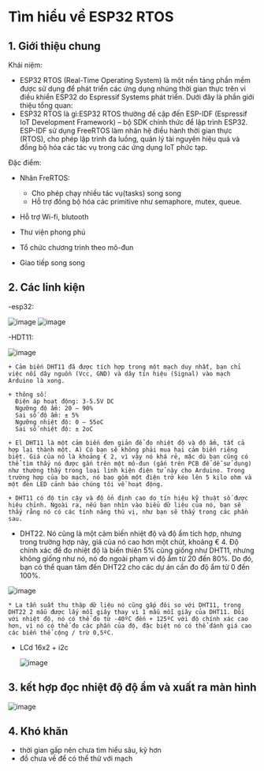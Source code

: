 # Tìm hiểu về ESP32 RTOS
## 1. Giới thiệu chung

Khái niệm:
  - ESP32 RTOS (Real-Time Operating System) là một nền tảng phần mềm được sử dụng để phát triển các ứng dụng nhúng thời gian thực trên vi điều khiển ESP32 do Espressif Systems phát triển. Dưới đây là phần giới thiệu tổng quan:
  - ESP32 RTOS là gì:ESP32 RTOS thường đề cập đến ESP-IDF (Espressif IoT Development Framework) – bộ SDK chính thức để lập trình ESP32. ESP-IDF sử dụng FreeRTOS làm nhân hệ điều hành thời gian thực (RTOS), cho phép lập trình đa luồng, quản lý tài nguyên hiệu quả và đồng bộ hóa các tác vụ trong các ứng dụng IoT phức tạp.

Đặc điểm:
 
  - Nhân FreRTOS: 
    + Cho phép chạy nhiều tác vụ(tasks) song song
    + Hỗ trợ đồng bộ hóa các primitive như semaphore, mutex, queue.
  
  - Hỗ trợ Wi-fi, blutooth
  
  - Thư viện phong phú
  
  - Tổ chức chương trình theo mô-đun
  
  - Giao tiếp song song

## 2. Các linh kiện
  -esp32: 
  
  ![image](https://github.com/user-attachments/assets/d682cb36-d40f-402d-8548-9a60e64455fb)
  ![image](https://github.com/user-attachments/assets/17ccece8-9c49-41ff-88da-88c304068398)

  -HDT11:
  
  ![image](https://github.com/user-attachments/assets/773db73c-2b86-4c59-bc20-473517af214d)

  
    + Cảm biến DHT11 đã được tích hợp trong một mạch duy nhất, bạn chỉ việc nối dây nguồn (Vcc, GND) và dây tín hiệu (Signal) vào mạch Arduino là xong.
   
    + thông số:
      Điện áp hoạt động: 3-5.5V DC
      Ngưỡng độ ẩm: 20 – 90%
      Sai số độ ẩm: ± 5%
      Ngưỡng nhiệt độ: 0 – 55oC
      Sai số nhiệt độ: ± 2oC
    
    + El DHT11 là một cảm biến đơn giản để đo nhiệt độ và độ ẩm, tất cả hợp lại thành một. A) Có bạn sẽ không phải mua hai cảm biến riêng biệt. Giá của nó là khoảng € 2, vì vậy nó khá rẻ, mặc dù bạn cũng có thể tìm thấy nó được gắn trên một mô-đun (gắn trên PCB để dễ sử dụng) như thường thấy trong loại linh kiện điện tử này cho Arduino. Trong trường hợp của bo mạch, nó bao gồm một điện trở kéo lên 5 kilo ohm và một đèn LED cảnh báo chúng tôi về hoạt động.
    
    + DHT11 có độ tin cậy và độ ổn định cao do tín hiệu kỹ thuật số được hiệu chỉnh. Ngoài ra, nếu bạn nhìn vào biểu dữ liệu của nó, bạn sẽ thấy rằng nó có các tính năng thú vị, như bạn sẽ thấy trong các phần sau.
 
  - DHT22. Nó cũng là một cảm biến nhiệt độ và độ ẩm tích hợp, nhưng trong trường hợp này, giá của nó cao hơn một chút, khoảng € 4. Độ chính xác để đo nhiệt độ là biến thiên 5% cũng giống như DHT11, nhưng không giống như nó, nó đo ngoài phạm vi độ ẩm từ 20 đến 80%. Do đó, bạn có thể quan tâm đến DHT22 cho các dự án cần đo độ ẩm từ 0 đến 100%.

   ![image](https://github.com/user-attachments/assets/6cb1bd4e-b576-4768-8f02-56731e5190cf)

    * La tần suất thu thập dữ liệu nó cũng gấp đôi so với DHT11, trong DHT22 2 mẫu được lấy mỗi giây thay vì 1 mẫu mỗi giây của DHT11. Đối với nhiệt độ, nó có thể đo từ -40ºC đến + 125ºC với độ chính xác cao hơn, vì nó có thể đo các phần của độ, đặc biệt nó có thể đánh giá cao các biến thể cộng / trừ 0,5ºC.
- LCd 16x2 + i2c

  ![image](https://github.com/user-attachments/assets/2322b819-4213-497d-8e54-a3f66d48e2ec)

## 3. kết hợp đọc nhiệt độ độ ẩm và xuất ra màn hình

![image](https://github.com/user-attachments/assets/e3c97f17-0052-4321-869d-dda89e878e20)

## 4. Khó khăn 
- thời gian gấp nên chưa tìm hiểu sâu, kỹ hơn
- đồ chưa về để có thể thử với mạch
 
